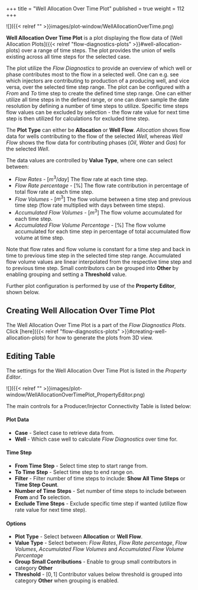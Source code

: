 +++
title = "Well Allocation Over Time Plot"
published = true
weight = 112
+++

![]({{< relref "" >}}images/plot-window/WellAllocationOverTime.png)

**Well Allocation Over Time Plot** is a plot displaying the flow data of [Well Allocation Plots]({{< relref "flow-diagnostics-plots" >}}#well-allocation-plots) over a range of time steps. The plot provides the union of wells existing across all time steps for the selected case. 

The plot utilize the *Flow Diagnostics* to provide an overview of which well or phase contributes most to the flow in a selected well. One can e.g. see which injectors are contributing to production of a producing well, and vice versa, over the selected time step range. The plot can be configured with a *From* and *To* time step to create the defined time step range. One can either utilize all time steps in the defined range, or one can down sample the date resolution by defining a number of time steps to utilize. Specific time steps flow values can be excluded by selection - the flow rate value for next time step is then utilized for calculations for excluded time step.

The **Plot Type** can either be **Allocation** or **Well Flow**. *Allocation* shows flow data for wells contributing to the flow of the selected *Well*, whereas *Well Flow* shows the flow data for contributing phases (*Oil*, *Water* and *Gas*) for the selected *Well*.

The data values are controlled by **Value Type**, where one can select between: 
- *Flow Rates* - [$m^{3}/day$] The flow rate at each time step.
- *Flow Rate percentage* - [$\text{%}$] The flow rate contribution in percentage of total flow rate at each time step.
- *Flow Volumes* - [$m^{3}$] The flow volume between a time step and previous time step (flow rate multiplied with days between time steps).
- *Accumulated Flow Volumes* - [$m^{3}$] The flow volume accumulated for each time step.
- *Accumulated Flow Volume Percentage* - [$\text{%}$] The flow volume accumulated for each time step in percentage of total accumulated flow volume at time step.

Note that flow rates and flow volume is constant for a time step and back in time to previous time step in the selected time step range. Accumulated flow volume values are linear interpolated from the respective time step and to previous time step. Small contributors can be grouped into **Other** by enabling grouping and setting a **Threshold** value.

Further plot configuration is performed by use of the **Property Editor**, shown below.

## Creating Well Allocation Over Time Plot

The Well Allocation Over Time Plot is a part of the *Flow Diagnostics Plots*. Click [here]({{< relref "flow-diagnostics-plots" >}}#creating-well-allocation-plots) for how to generate the plots from 3D view.

## Editing Table

The settings for the Well Allocation Over Time Plot is listed in the *Property Editor*. 

![]({{< relref "" >}}images/plot-window/WellAllocationOverTimePlot_PropertyEditor.png)

The main controls for a Producer/Injector Connectivity Table is listed below:

#### Plot Data
- **Case** - Select case to retrieve data from.
- **Well** - Which case well to calculate *Flow Diagnostics* over time for.

#### Time Step
- **From Time Step** - Select time step to start range from.
- **To Time Step** - Select time step to end range on.
- **Filter** - Filter number of time steps to include: **Show All Time Steps** or **Time Step Count**.
- **Number of Time Steps** - Set number of time steps to include between **From** and **To** selection.
- **Exclude Time Steps** - Exclude specific time step if wanted (utilize flow rate value for next time step).

#### Options
- **Plot Type** - Select between **Allocation** or **Well Flow**.
- **Value Type** - Select between: *Flow Rates*, *Flow Rate percentage*, *Flow Volumes*, *Accumulated Flow Volumes* and *Accumulated Flow Volume Percentage*
- **Group Small Contributions** - Enable to group small contributors in category **Other**
- **Threshold** - [$0, 1$] Contributor values below threshold is grouped into category **Other** when grouping is enabled.


